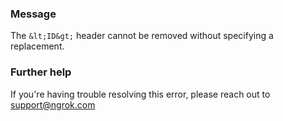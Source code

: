 
### Message
The `&lt;ID&gt;` header cannot be removed without specifying a replacement.

### Further help
If you're having trouble resolving this error, please reach out to [support@ngrok.com](mailto:support@ngrok.com?subject=Help%20with%20ERR_NGROK_7164)

